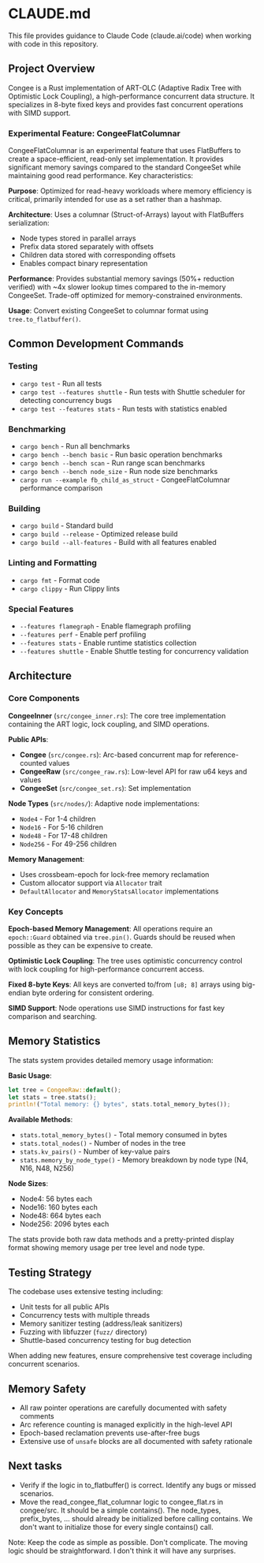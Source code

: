 # CLAUDE.md

This file provides guidance to Claude Code (claude.ai/code) when working with code in this repository.

## Project Overview

Congee is a Rust implementation of ART-OLC (Adaptive Radix Tree with Optimistic Lock Coupling), a high-performance concurrent data structure. It specializes in 8-byte fixed keys and provides fast concurrent operations with SIMD support.

### Experimental Feature: CongeeFlatColumnar

CongeeFlatColumnar is an experimental feature that uses FlatBuffers to create a space-efficient, read-only set implementation. It provides significant memory savings compared to the standard CongeeSet while maintaining good read performance. Key characteristics:

**Purpose**: Optimized for read-heavy workloads where memory efficiency is critical, primarily intended for use as a set rather than a hashmap.

**Architecture**: Uses a columnar (Struct-of-Arrays) layout with FlatBuffers serialization:
- Node types stored in parallel arrays
- Prefix data stored separately with offsets
- Children data stored with corresponding offsets
- Enables compact binary representation

**Performance**: Provides substantial memory savings (50%+ reduction verified) with ~4x slower lookup times compared to the in-memory CongeeSet. Trade-off optimized for memory-constrained environments.

**Usage**: Convert existing CongeeSet to columnar format using `tree.to_flatbuffer()`.
## Common Development Commands

### Testing
- `cargo test` - Run all tests
- `cargo test --features shuttle` - Run tests with Shuttle scheduler for detecting concurrency bugs
- `cargo test --features stats` - Run tests with statistics enabled

### Benchmarking
- `cargo bench` - Run all benchmarks
- `cargo bench --bench basic` - Run basic operation benchmarks  
- `cargo bench --bench scan` - Run range scan benchmarks
- `cargo bench --bench node_size` - Run node size benchmarks
- `cargo run --example fb_child_as_struct` - CongeeFlatColumnar performance comparison

### Building
- `cargo build` - Standard build
- `cargo build --release` - Optimized release build
- `cargo build --all-features` - Build with all features enabled

### Linting and Formatting
- `cargo fmt` - Format code
- `cargo clippy` - Run Clippy lints

### Special Features
- `--features flamegraph` - Enable flamegraph profiling
- `--features perf` - Enable perf profiling  
- `--features stats` - Enable runtime statistics collection
- `--features shuttle` - Enable Shuttle testing for concurrency validation

## Architecture

### Core Components

**CongeeInner** (`src/congee_inner.rs`): The core tree implementation containing the ART logic, lock coupling, and SIMD operations.

**Public APIs**:
- **Congee** (`src/congee.rs`): Arc-based concurrent map for reference-counted values
- **CongeeRaw** (`src/congee_raw.rs`): Low-level API for raw u64 keys and values
- **CongeeSet** (`src/congee_set.rs`): Set implementation


**Node Types** (`src/nodes/`): Adaptive node implementations:
- `Node4` - For 1-4 children 
- `Node16` - For 5-16 children
- `Node48` - For 17-48 children  
- `Node256` - For 49-256 children

**Memory Management**:
- Uses crossbeam-epoch for lock-free memory reclamation
- Custom allocator support via `Allocator` trait
- `DefaultAllocator` and `MemoryStatsAllocator` implementations

### Key Concepts

**Epoch-based Memory Management**: All operations require an `epoch::Guard` obtained via `tree.pin()`. Guards should be reused when possible as they can be expensive to create.

**Optimistic Lock Coupling**: The tree uses optimistic concurrency control with lock coupling for high-performance concurrent access.

**Fixed 8-byte Keys**: All keys are converted to/from `[u8; 8]` arrays using big-endian byte ordering for consistent ordering.

**SIMD Support**: Node operations use SIMD instructions for fast key comparison and searching.

## Memory Statistics

The stats system provides detailed memory usage information:

**Basic Usage**:
```rust
let tree = CongeeRaw::default();
let stats = tree.stats();
println!("Total memory: {} bytes", stats.total_memory_bytes());
```

**Available Methods**:
- `stats.total_memory_bytes()` - Total memory consumed in bytes
- `stats.total_nodes()` - Number of nodes in the tree  
- `stats.kv_pairs()` - Number of key-value pairs
- `stats.memory_by_node_type()` - Memory breakdown by node type (N4, N16, N48, N256)

**Node Sizes**:
- Node4: 56 bytes each
- Node16: 160 bytes each  
- Node48: 664 bytes each
- Node256: 2096 bytes each

The stats provide both raw data methods and a pretty-printed display format showing memory usage per tree level and node type.

## Testing Strategy

The codebase uses extensive testing including:
- Unit tests for all public APIs
- Concurrency tests with multiple threads
- Memory sanitizer testing (address/leak sanitizers)
- Fuzzing with libfuzzer (`fuzz/` directory)
- Shuttle-based concurrency testing for bug detection

When adding new features, ensure comprehensive test coverage including concurrent scenarios.

## Memory Safety

- All raw pointer operations are carefully documented with safety comments
- Arc reference counting is managed explicitly in the high-level API
- Epoch-based reclamation prevents use-after-free bugs
- Extensive use of `unsafe` blocks are all documented with safety rationale

## Next tasks 

- Verify if the logic in to_flatbuffer() is correct. Identify any bugs or missed scenarios.
- Move the read_congee_flat_columnar logic to congee_flat.rs in congee/src. It should be a simple contains(). The node_types, prefix_bytes, ... should already be initialized before calling contains. We don't want to initialize those for every single contains() call. 

Note: Keep the code as simple as possible. Don't complicate. The moving logic should be straightforward. I don't think it will have any surprises. 

